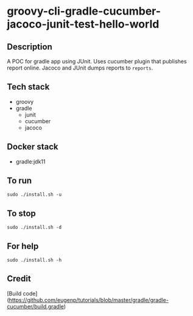 # groovy-cli-gradle-cucumber-jacoco-junit-test-hello-world

## Description
A POC for gradle app using JUnit.
Uses cucumber plugin that publishes
report online. Jacoco and JUnit dumps
reports to `reports`.

## Tech stack
- groovy
- gradle
  - junit
  - cucumber
  - jacoco

## Docker stack
- gradle:jdk11

## To run
`sudo ./install.sh -u`

## To stop
`sudo ./install.sh -d`

## For help
`sudo ./install.sh -h`

## Credit
[Build code] (https://github.com/eugenp/tutorials/blob/master/gradle/gradle-cucumber/build.gradle)
